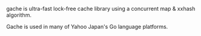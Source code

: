 gache is ultra-fast lock-free cache library using a concurrent map & xxhash algorithm.  

Gache is used in many of Yahoo Japan's Go language platforms.

